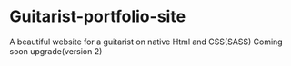 # Guitarist-portfolio-site
A beautiful website for a guitarist on native Html and CSS(SASS)
Coming soon upgrade(version 2)
